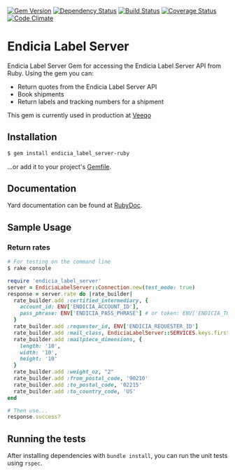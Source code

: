[![Gem Version](https://img.shields.io/gem/v/endicia_label_server.svg?style=flat-square)](http://badge.fury.io/rb/endicia_label_server)
[![Dependency Status](https://img.shields.io/gemnasium/ptrippett/endicia_label_server.svg?style=flat-square)](https://gemnasium.com/ptrippett/endicia_label_server)
[![Build Status](https://img.shields.io/travis/ptrippett/endicia_label_server.svg?style=flat-square)](https://travis-ci.org/ptrippett/endicia_label_server)
[![Coverage Status](https://img.shields.io/codeclimate/coverage/github/ptrippett/endicia_label_server.svg?style=flat-square)](https://codeclimate.com/github/ptrippett/endicia_label_server/coverage)
[![Code Climate](https://img.shields.io/codeclimate/github/ptrippett/endicia_label_server.svg?style=flat-square)](https://codeclimate.com/github/ptrippett/endicia_label_server)

# Endicia Label Server

Endicia Label Server Gem for accessing the Endicia Label Server API from Ruby. Using the gem you can:
  - Return quotes from the Endicia Label Server API
  - Book shipments
  - Return labels and tracking numbers for a shipment

This gem is currently used in production at [Veeqo](http://www.veeqo.com)

## Installation

```sh
$ gem install endicia_label_server-ruby
```

...or add it to your project's [Gemfile](http://bundler.io/).

## Documentation

Yard documentation can be found at [RubyDoc](http://www.rubydoc.info/github/ptrippett/endicia_label_server).

## Sample Usage

### Return rates

```sh
# For testing on the command line
$ rake console
```

```ruby
require 'endicia_label_server'
server = EndiciaLabelServer::Connection.new(test_mode: true)
response = server.rate do |rate_builder|
  rate_builder.add :certified_intermediary, {
    account_id: ENV['ENDICIA_ACCOUNT_ID'],
    pass_phrase: ENV['ENDICIA_PASS_PHRASE'] # or token: ENV['ENDICIA_TOKEN']
  }
  rate_builder.add :requester_id, ENV['ENDICIA_REQUESTER_ID']
  rate_builder.add :mail_class, EndiciaLabelServer::SERVICES.keys.first
  rate_builder.add :mailpiece_dimensions, {
    length: '10',
    width: '10',
    height: '10'
  }
  rate_builder.add :weight_oz, "2"
  rate_builder.add :from_postal_code, '90210'
  rate_builder.add :to_postal_code, '02215'
  rate_builder.add :to_country_code, 'US'
end
```

```ruby
# Then use...
response.success?
```

## Running the tests

After installing dependencies with `bundle install`, you can run the unit tests using `rspec`.
